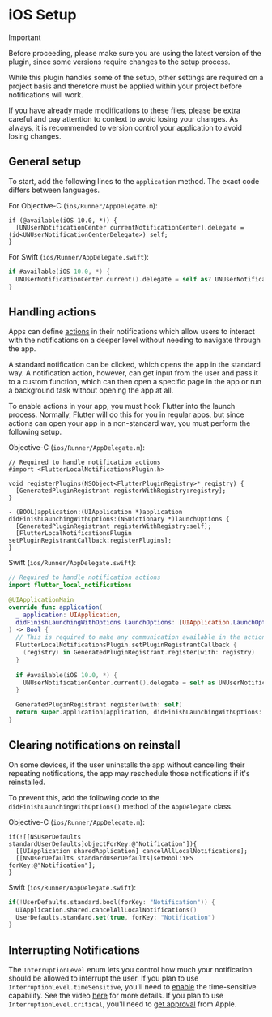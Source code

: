 # iOS Setup

> [!Important]
> Before proceeding, please make sure you are using the latest version of the plugin, since some versions require changes to the setup process.

While this plugin handles some of the setup, other settings are required on a project basis and therefore must be applied within your project before notifications will work.

If you have already made modifications to these files, please be extra careful and pay attention to context to avoid losing your changes. As always, it is recommended to version control your application to avoid losing changes.

## General setup

To start, add the following lines to the `application` method. The exact code differs between languages.

For Objective-C (`ios/Runner/AppDelegate.m`):

```objc
if (@available(iOS 10.0, *)) {
  [UNUserNotificationCenter currentNotificationCenter].delegate = (id<UNUserNotificationCenterDelegate>) self;
}
```

For Swift (`ios/Runner/AppDelegate.swift`):

```swift
if #available(iOS 10.0, *) {
  UNUserNotificationCenter.current().delegate = self as? UNUserNotificationCenterDelegate
}
```

## Handling actions

Apps can define [actions](https://developer.apple.com/documentation/usernotifications/declaring-your-actionable-notification-types) in their notifications which allow users to interact with the notifications on a deeper level without needing to navigate through the app.

A standard notification can be clicked, which opens the app in the standard way. A notification action, however, can get input from the user and pass it to a custom function, which can then open a specific page in the app or run a background task without opening the app at all.

To enable actions in your app, you must hook Flutter into the launch process. Normally, Flutter will do this for you in regular apps, but since actions can open your app in a non-standard way, you must perform the following setup.

Objective-C (`ios/Runner/AppDelegate.m`):

```objc
// Required to handle notification actions
#import <FlutterLocalNotificationsPlugin.h>

void registerPlugins(NSObject<FlutterPluginRegistry>* registry) {
  [GeneratedPluginRegistrant registerWithRegistry:registry];
}

- (BOOL)application:(UIApplication *)application didFinishLaunchingWithOptions:(NSDictionary *)launchOptions {
  [GeneratedPluginRegistrant registerWithRegistry:self];
  [FlutterLocalNotificationsPlugin setPluginRegistrantCallback:registerPlugins];
}
```

Swift (`ios/Runner/AppDelegate.swift`):

```swift
// Required to handle notification actions
import flutter_local_notifications

@UIApplicationMain
override func application(
  _ application: UIApplication,
  didFinishLaunchingWithOptions launchOptions: [UIApplication.LaunchOptionsKey: Any]?
) -> Bool {
  // This is required to make any communication available in the action isolate.
  FlutterLocalNotificationsPlugin.setPluginRegistrantCallback {
    (registry) in GeneratedPluginRegistrant.register(with: registry)
  }
  
  if #available(iOS 10.0, *) {
    UNUserNotificationCenter.current().delegate = self as UNUserNotificationCenterDelegate
  }

  GeneratedPluginRegistrant.register(with: self)
  return super.application(application, didFinishLaunchingWithOptions: launchOptions)
}
```

## Clearing notifications on reinstall

On some devices, if the user uninstalls the app without cancelling their repeating notifications, the app may reschedule those notifications if it's reinstalled.

To prevent this, add the following code to the `didFinishLaunchingWithOptions()` method of the `AppDelegate` class.

Objective-C (`ios/Runner/AppDelegate.m`):

```objc
if(![[NSUserDefaults standardUserDefaults]objectForKey:@"Notification"]){
  [[UIApplication sharedApplication] cancelAllLocalNotifications];
  [[NSUserDefaults standardUserDefaults]setBool:YES forKey:@"Notification"];
}
```

Swift (`ios/Runner/AppDelegate.swift`):

```swift
if(!UserDefaults.standard.bool(forKey: "Notification")) {
  UIApplication.shared.cancelAllLocalNotifications()
  UserDefaults.standard.set(true, forKey: "Notification")
}
```

## Interrupting Notifications

The `InterruptionLevel` enum lets you control how much your notification should be allowed to interrupt the user. If you plan to use `InterruptionLevel.timeSensitive`, you'll need to [enable](https://help.apple.com/xcode/mac/current/#/dev88ff319e7) the time-sensitive capability. See the video [here](https://developer.apple.com/videos/play/wwdc2021/10091/) for more details. If you plan to use `InterruptionLevel.critical`, you'll need to [get approval](https://developer.apple.com/contact/request/notifications-critical-alerts-entitlement/) from Apple.
